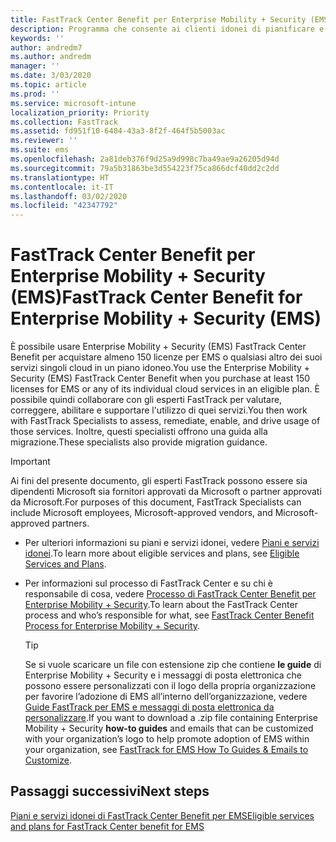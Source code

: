 ```yaml
---
title: FastTrack Center Benefit per Enterprise Mobility + Security (EMS)
description: Programma che consente ai clienti idonei di pianificare e distribuire Intune e Azure Active Directory Premium
keywords: ''
author: andredm7
ms.author: andredm
manager: ''
ms.date: 3/03/2020
ms.topic: article
ms.prod: ''
ms.service: microsoft-intune
localization_priority: Priority
ms.collection: FastTrack
ms.assetid: fd951f10-6404-43a3-8f2f-464f5b5003ac
ms.reviewer: ''
ms.suite: ems
ms.openlocfilehash: 2a81deb376f9d25a9d998c7ba49ae9a26205d94d
ms.sourcegitcommit: 79a5b31863be3d554223f75ca866dcf40dd2c2dd
ms.translationtype: HT
ms.contentlocale: it-IT
ms.lasthandoff: 03/02/2020
ms.locfileid: "42347792"
---
```

# <a name="fasttrack-center-benefit-for-enterprise-mobility--security-ems"></a><span data-ttu-id="3658a-103">FastTrack Center Benefit per Enterprise Mobility + Security (EMS)</span><span class="sxs-lookup"><span data-stu-id="3658a-103">FastTrack Center Benefit for Enterprise Mobility + Security (EMS)</span></span>

<span data-ttu-id="3658a-104">È possibile usare Enterprise Mobility + Security (EMS) FastTrack Center Benefit per acquistare almeno 150 licenze per EMS o qualsiasi altro dei suoi servizi singoli cloud in un piano idoneo.</span><span class="sxs-lookup"><span data-stu-id="3658a-104">You use the Enterprise Mobility + Security (EMS) FastTrack Center Benefit when you purchase at least 150 licenses for EMS or any of its individual cloud services in an eligible plan.</span></span> <span data-ttu-id="3658a-105">È possibile quindi collaborare con gli esperti FastTrack per valutare, correggere, abilitare e supportare l'utilizzo di quei servizi.</span><span class="sxs-lookup"><span data-stu-id="3658a-105">You then work with FastTrack Specialists to assess, remediate, enable, and drive usage of those services.</span></span> <span data-ttu-id="3658a-106">Inoltre, questi specialisti offrono una guida alla migrazione.</span><span class="sxs-lookup"><span data-stu-id="3658a-106">These specialists also provide migration guidance.</span></span> 

> [!IMPORTANT]
> <span data-ttu-id="3658a-107">Ai fini del presente documento, gli esperti FastTrack possono essere sia dipendenti Microsoft sia fornitori approvati da Microsoft o partner approvati da Microsoft.</span><span class="sxs-lookup"><span data-stu-id="3658a-107">For purposes of this document, FastTrack Specialists can include Microsoft employees, Microsoft-approved vendors, and Microsoft-approved partners.</span></span>

- <span data-ttu-id="3658a-108">Per ulteriori informazioni su piani e servizi idonei, vedere [Piani e servizi idonei](M365-eligible-services-and-plans.md).</span><span class="sxs-lookup"><span data-stu-id="3658a-108">To learn more about eligible services and plans, see [Eligible Services and Plans](M365-eligible-services-and-plans.md).</span></span>

- <span data-ttu-id="3658a-109">Per informazioni sul processo di FastTrack Center e su chi è responsabile di cosa, vedere [Processo di FastTrack Center Benefit per Enterprise Mobility + Security](EMS-fasttrack-process.md).</span><span class="sxs-lookup"><span data-stu-id="3658a-109">To learn about the FastTrack Center process and who’s responsible for what, see [FastTrack Center Benefit Process for Enterprise Mobility + Security](EMS-fasttrack-process.md).</span></span>

    > [!TIP]
    > <span data-ttu-id="3658a-110">Se si vuole scaricare un file con estensione zip che contiene **le guide** di Enterprise Mobility + Security e i messaggi di posta elettronica che possono essere personalizzati con il logo della propria organizzazione per favorire l’adozione di EMS all’interno dell’organizzazione, vedere [Guide FastTrack per EMS e messaggi di posta elettronica da personalizzare](https://gallery.technet.microsoft.com/FastTrack-for-EMS-How-To-f170da4c).</span><span class="sxs-lookup"><span data-stu-id="3658a-110">If you want to download a .zip file containing Enterprise Mobility + Security **how-to guides** and emails that can be customized with your organization’s logo to help promote adoption of EMS within your organization, see [FastTrack for EMS How To Guides & Emails to Customize](https://gallery.technet.microsoft.com/FastTrack-for-EMS-How-To-f170da4c).</span></span>

## <a name="next-steps"></a><span data-ttu-id="3658a-111">Passaggi successivi</span><span class="sxs-lookup"><span data-stu-id="3658a-111">Next steps</span></span>

[<span data-ttu-id="3658a-112">Piani e servizi idonei di FastTrack Center Benefit per EMS</span><span class="sxs-lookup"><span data-stu-id="3658a-112">Eligible services and plans for FastTrack Center benefit for EMS</span></span>](M365-eligible-services-and-plans.md)


